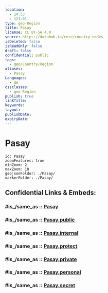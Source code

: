 ```yaml
---
location:
  - 14.53
  - 121.01
type: geo-Region
title: Pasay
license: CC BY-SA 4.0
source: https://datahub.io/core/country-codes
isDeleted: false
isReadOnly: false
draft: false
confidential: public
tags:
  - geo/Country/Region
aliases:
  - Pasay
Languages:
  - de
cssclasses:
  - geo-Region
publish: true
linkTitle:
keywords:
layout:
publishDate:
expiryDate:
---
```


# Pasay

```leaflet
id: Pasay
zoomFeatures: true 
minZoom: 2 
maxZoom: 18
geojsonFolder: ./Pasay/
markerFolder: ./Pasay/
```


## Confidential Links & Embeds: 

### #is_/same_as :: [Pasay](/_Standards/Earth/Continent/Asia/Asia~South~East/Malay_Archipelago/Philippines/Regions~Philippines/Pasay.md) 

### #is_/same_as :: [Pasay.public](/_public/Earth/Continent/Asia/Asia~South~East/Malay_Archipelago/Philippines/Regions~Philippines/Pasay.public.md) 

### #is_/same_as :: [Pasay.internal](/_internal/Earth/Continent/Asia/Asia~South~East/Malay_Archipelago/Philippines/Regions~Philippines/Pasay.internal.md) 

### #is_/same_as :: [Pasay.protect](/_protect/Earth/Continent/Asia/Asia~South~East/Malay_Archipelago/Philippines/Regions~Philippines/Pasay.protect.md) 

### #is_/same_as :: [Pasay.private](/_private/Earth/Continent/Asia/Asia~South~East/Malay_Archipelago/Philippines/Regions~Philippines/Pasay.private.md) 

### #is_/same_as :: [Pasay.personal](/_personal/Earth/Continent/Asia/Asia~South~East/Malay_Archipelago/Philippines/Regions~Philippines/Pasay.personal.md) 

### #is_/same_as :: [Pasay.secret](/_secret/Earth/Continent/Asia/Asia~South~East/Malay_Archipelago/Philippines/Regions~Philippines/Pasay.secret.md)

